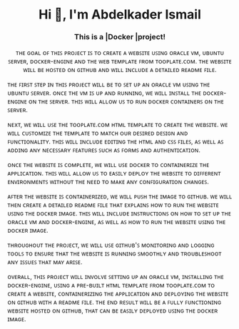 
<h1 align="center">Hi 👋, I'm Abdelkader Ismail</h1>
<h3 align="center">This is a  |Docker |project!</h3>

<p align="center">
ᴛʜᴇ ɢᴏᴀʟ ᴏꜰ ᴛʜɪꜱ ᴘʀᴏᴊᴇᴄᴛ ɪꜱ ᴛᴏ ᴄʀᴇᴀᴛᴇ ᴀ ᴡᴇʙꜱɪᴛᴇ ᴜꜱɪɴɢ ᴏʀᴀᴄʟᴇ ᴠᴍ, ᴜʙᴜɴᴛᴜ ꜱᴇʀᴠᴇʀ, ᴅᴏᴄᴋᴇʀ-ᴇɴɢɪɴᴇ ᴀɴᴅ ᴛʜᴇ ᴡᴇʙ ᴛᴇᴍᴘʟᴀᴛᴇ ꜰʀᴏᴍ ᴛᴏᴏᴘʟᴀᴛᴇ.ᴄᴏᴍ. ᴛʜᴇ ᴡᴇʙꜱɪᴛᴇ ᴡɪʟʟ ʙᴇ ʜᴏꜱᴛᴇᴅ ᴏɴ ɢɪᴛʜᴜʙ ᴀɴᴅ ᴡɪʟʟ ɪɴᴄʟᴜᴅᴇ ᴀ ᴅᴇᴛᴀɪʟᴇᴅ ʀᴇᴀᴅᴍᴇ ꜰɪʟᴇ.

ᴛʜᴇ ꜰɪʀꜱᴛ ꜱᴛᴇᴘ ɪɴ ᴛʜɪꜱ ᴘʀᴏᴊᴇᴄᴛ ᴡɪʟʟ ʙᴇ ᴛᴏ ꜱᴇᴛ ᴜᴘ ᴀɴ ᴏʀᴀᴄʟᴇ ᴠᴍ ᴜꜱɪɴɢ ᴛʜᴇ ᴜʙᴜɴᴛᴜ ꜱᴇʀᴠᴇʀ. ᴏɴᴄᴇ ᴛʜᴇ ᴠᴍ ɪꜱ ᴜᴘ ᴀɴᴅ ʀᴜɴɴɪɴɢ, ᴡᴇ ᴡɪʟʟ ɪɴꜱᴛᴀʟʟ ᴛʜᴇ ᴅᴏᴄᴋᴇʀ-ᴇɴɢɪɴᴇ ᴏɴ ᴛʜᴇ ꜱᴇʀᴠᴇʀ. ᴛʜɪꜱ ᴡɪʟʟ ᴀʟʟᴏᴡ ᴜꜱ ᴛᴏ ʀᴜɴ ᴅᴏᴄᴋᴇʀ ᴄᴏɴᴛᴀɪɴᴇʀꜱ ᴏɴ ᴛʜᴇ ꜱᴇʀᴠᴇʀ.

ɴᴇxᴛ, ᴡᴇ ᴡɪʟʟ ᴜꜱᴇ ᴛʜᴇ ᴛᴏᴏᴘʟᴀᴛᴇ.ᴄᴏᴍ ʜᴛᴍʟ ᴛᴇᴍᴘʟᴀᴛᴇ ᴛᴏ ᴄʀᴇᴀᴛᴇ ᴛʜᴇ ᴡᴇʙꜱɪᴛᴇ. ᴡᴇ ᴡɪʟʟ ᴄᴜꜱᴛᴏᴍɪᴢᴇ ᴛʜᴇ ᴛᴇᴍᴘʟᴀᴛᴇ ᴛᴏ ᴍᴀᴛᴄʜ ᴏᴜʀ ᴅᴇꜱɪʀᴇᴅ ᴅᴇꜱɪɢɴ ᴀɴᴅ ꜰᴜɴᴄᴛɪᴏɴᴀʟɪᴛʏ. ᴛʜɪꜱ ᴡɪʟʟ ɪɴᴄʟᴜᴅᴇ ᴇᴅɪᴛɪɴɢ ᴛʜᴇ ʜᴛᴍʟ ᴀɴᴅ ᴄꜱꜱ ꜰɪʟᴇꜱ, ᴀꜱ ᴡᴇʟʟ ᴀꜱ ᴀᴅᴅɪɴɢ ᴀɴʏ ɴᴇᴄᴇꜱꜱᴀʀʏ ꜰᴇᴀᴛᴜʀᴇꜱ ꜱᴜᴄʜ ᴀꜱ ꜰᴏʀᴍꜱ ᴀɴᴅ ᴀᴜᴛʜᴇɴᴛɪᴄᴀᴛɪᴏɴ.

ᴏɴᴄᴇ ᴛʜᴇ ᴡᴇʙꜱɪᴛᴇ ɪꜱ ᴄᴏᴍᴘʟᴇᴛᴇ, ᴡᴇ ᴡɪʟʟ ᴜꜱᴇ ᴅᴏᴄᴋᴇʀ ᴛᴏ ᴄᴏɴᴛᴀɪɴᴇʀɪᴢᴇ ᴛʜᴇ ᴀᴘᴘʟɪᴄᴀᴛɪᴏɴ. ᴛʜɪꜱ ᴡɪʟʟ ᴀʟʟᴏᴡ ᴜꜱ ᴛᴏ ᴇᴀꜱɪʟʏ ᴅᴇᴘʟᴏʏ ᴛʜᴇ ᴡᴇʙꜱɪᴛᴇ ᴛᴏ ᴅɪꜰꜰᴇʀᴇɴᴛ ᴇɴᴠɪʀᴏɴᴍᴇɴᴛꜱ ᴡɪᴛʜᴏᴜᴛ ᴛʜᴇ ɴᴇᴇᴅ ᴛᴏ ᴍᴀᴋᴇ ᴀɴʏ ᴄᴏɴꜰɪɢᴜʀᴀᴛɪᴏɴ ᴄʜᴀɴɢᴇꜱ.

ᴀꜰᴛᴇʀ ᴛʜᴇ ᴡᴇʙꜱɪᴛᴇ ɪꜱ ᴄᴏɴᴛᴀɪɴᴇʀɪᴢᴇᴅ, ᴡᴇ ᴡɪʟʟ ᴘᴜꜱʜ ᴛʜᴇ ɪᴍᴀɢᴇ ᴛᴏ ɢɪᴛʜᴜʙ. ᴡᴇ ᴡɪʟʟ ᴛʜᴇɴ ᴄʀᴇᴀᴛᴇ ᴀ ᴅᴇᴛᴀɪʟᴇᴅ ʀᴇᴀᴅᴍᴇ ꜰɪʟᴇ ᴛʜᴀᴛ ᴇxᴘʟᴀɪɴꜱ ʜᴏᴡ ᴛᴏ ʀᴜɴ ᴛʜᴇ ᴡᴇʙꜱɪᴛᴇ ᴜꜱɪɴɢ ᴛʜᴇ ᴅᴏᴄᴋᴇʀ ɪᴍᴀɢᴇ. ᴛʜɪꜱ ᴡɪʟʟ ɪɴᴄʟᴜᴅᴇ ɪɴꜱᴛʀᴜᴄᴛɪᴏɴꜱ ᴏɴ ʜᴏᴡ ᴛᴏ ꜱᴇᴛ ᴜᴘ ᴛʜᴇ ᴏʀᴀᴄʟᴇ ᴠᴍ ᴀɴᴅ ᴅᴏᴄᴋᴇʀ-ᴇɴɢɪɴᴇ, ᴀꜱ ᴡᴇʟʟ ᴀꜱ ʜᴏᴡ ᴛᴏ ʀᴜɴ ᴛʜᴇ ᴡᴇʙꜱɪᴛᴇ ᴜꜱɪɴɢ ᴛʜᴇ ᴅᴏᴄᴋᴇʀ ɪᴍᴀɢᴇ.

ᴛʜʀᴏᴜɢʜᴏᴜᴛ ᴛʜᴇ ᴘʀᴏᴊᴇᴄᴛ, ᴡᴇ ᴡɪʟʟ ᴜꜱᴇ ɢɪᴛʜᴜʙ'ꜱ ᴍᴏɴɪᴛᴏʀɪɴɢ ᴀɴᴅ ʟᴏɢɢɪɴɢ ᴛᴏᴏʟꜱ ᴛᴏ ᴇɴꜱᴜʀᴇ ᴛʜᴀᴛ ᴛʜᴇ ᴡᴇʙꜱɪᴛᴇ ɪꜱ ʀᴜɴɴɪɴɢ ꜱᴍᴏᴏᴛʜʟʏ ᴀɴᴅ ᴛʀᴏᴜʙʟᴇꜱʜᴏᴏᴛ ᴀɴʏ ɪꜱꜱᴜᴇꜱ ᴛʜᴀᴛ ᴍᴀʏ ᴀʀɪꜱᴇ.

ᴏᴠᴇʀᴀʟʟ, ᴛʜɪꜱ ᴘʀᴏᴊᴇᴄᴛ ᴡɪʟʟ ɪɴᴠᴏʟᴠᴇ ꜱᴇᴛᴛɪɴɢ ᴜᴘ ᴀɴ ᴏʀᴀᴄʟᴇ ᴠᴍ, ɪɴꜱᴛᴀʟʟɪɴɢ ᴛʜᴇ ᴅᴏᴄᴋᴇʀ-ᴇɴɢɪɴᴇ, ᴜꜱɪɴɢ ᴀ ᴘʀᴇ-ʙᴜɪʟᴛ ʜᴛᴍʟ ᴛᴇᴍᴘʟᴀᴛᴇ ꜰʀᴏᴍ ᴛᴏᴏᴘʟᴀᴛᴇ.ᴄᴏᴍ ᴛᴏ ᴄʀᴇᴀᴛᴇ ᴀ ᴡᴇʙꜱɪᴛᴇ, ᴄᴏɴᴛᴀɪɴᴇʀɪᴢɪɴɢ ᴛʜᴇ ᴀᴘᴘʟɪᴄᴀᴛɪᴏɴ ᴀɴᴅ ᴅᴇᴘʟᴏʏɪɴɢ ᴛʜᴇ ᴡᴇʙꜱɪᴛᴇ ᴏɴ ɢɪᴛʜᴜʙ ᴡɪᴛʜ ᴀ ʀᴇᴀᴅᴍᴇ ꜰɪʟᴇ. ᴛʜᴇ ᴇɴᴅ ʀᴇꜱᴜʟᴛ ᴡɪʟʟ ʙᴇ ᴀ ꜰᴜʟʟʏ ꜰᴜɴᴄᴛɪᴏɴɪɴɢ ᴡᴇʙꜱɪᴛᴇ ʜᴏꜱᴛᴇᴅ ᴏɴ ɢɪᴛʜᴜʙ, ᴛʜᴀᴛ ᴄᴀɴ ʙᴇ ᴇᴀꜱɪʟʏ ᴅᴇᴘʟᴏʏᴇᴅ ᴜꜱɪɴɢ ᴛʜᴇ ᴅᴏᴄᴋᴇʀ ɪᴍᴀɢᴇ.
</p>
<link rel="stylesheet" href="https://cdn.jsdelivr.net/gh/devicons/devicon@v2.15.1/devicon.min.css">



